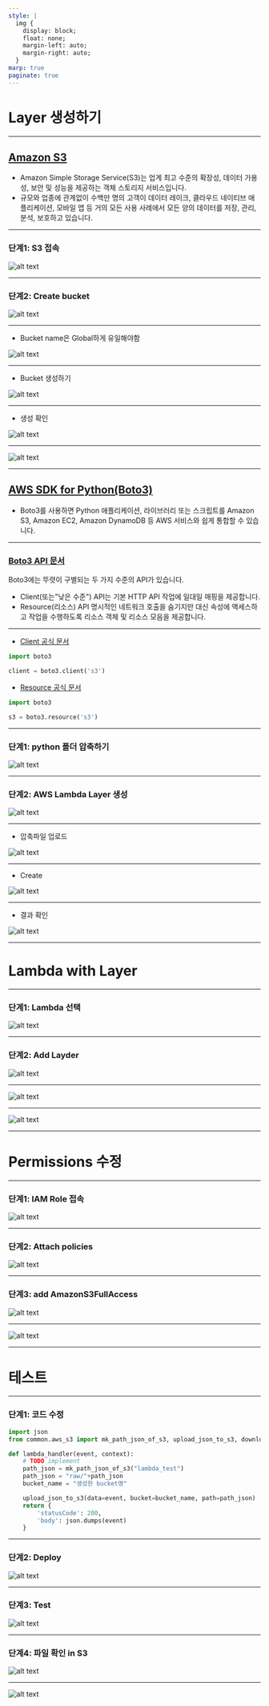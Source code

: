 ```yaml
---
style: |
  img {
    display: block;
    float: none;
    margin-left: auto;
    margin-right: auto;
  }
marp: true
paginate: true
---
```

# Layer 생성하기 

---
## [Amazon S3](https://aws.amazon.com/ko/s3/)
- Amazon Simple Storage Service(S3)는 업계 최고 수준의 확장성, 데이터 가용성, 보안 및 성능을 제공하는 객체 스토리지 서비스입니다. 
- 규모와 업종에 관계없이 수백만 명의 고객이 데이터 레이크, 클라우드 네이티브 애플리케이션, 모바일 앱 등 거의 모든 사용 사례에서 모든 양의 데이터를 저장, 관리, 분석, 보호하고 있습니다.

---
### 단계1: S3 접속
![alt text](./img/image-13.png)

---
### 단계2: Create bucket
![alt text](./img/image-14.png)

---
- Bucket name은 Global하게 유일해야함 

![alt text](./img/image-15.png)

---
- Bucket 생성하기 

![alt text](./img/image-16.png)

---
- 생성 확인 

![alt text](./img/image-17.png)

---
![alt text](./img/image-18.png)

---
## [AWS SDK for Python(Boto3)](https://aws.amazon.com/ko/sdk-for-python/)
- Boto3를 사용하면 Python 애플리케이션, 라이브러리 또는 스크립트를 Amazon S3, Amazon EC2, Amazon DynamoDB 등 AWS 서비스와 쉽게 통합할 수 있습니다.

---
### [Boto3 API 문서](https://boto3.amazonaws.com/v1/documentation/api/latest/guide/resources.html)
Boto3에는 뚜렷이 구별되는 두 가지 수준의 API가 있습니다. 
- Client(또는"낮은 수준") API는 기본 HTTP API 작업에 일대일 매핑을 제공합니다. 
- Resource(리소스) API 명시적인 네트워크 호출을 숨기지만 대신 속성에 액세스하고 작업을 수행하도록 리소스 객체 및 리소스 모음을 제공합니다.

---
- [Client 공식 문서](https://boto3.amazonaws.com/v1/documentation/api/latest/reference/services/s3.html#s3)
```python
import boto3

client = boto3.client('s3')
```

- [Resource 공식 문서](https://boto3.amazonaws.com/v1/documentation/api/latest/guide/migrations3.html)
```python
import boto3

s3 = boto3.resource('s3')
```

---
### 단계1: python 폴더 압축하기 
![alt text](./img/image-19.png)

---
### 단계2: AWS Lambda Layer 생성 
![alt text](./img/image-20.png)

---
- 압축파일 업로드

![alt text](./img/image-21.png)

---
- Create

![alt text](./img/image-22.png)

---
- 결과 확인 

![alt text](./img/image-23.png)

---
# Lambda with Layer

---
### 단계1: Lambda 선택 
![alt text](./img/image-24.png)

---
### 단계2: Add Layder
![alt text](./img/image-25.png)

---
![alt text](./img/image-26.png)

---
![alt text](./img/image-27.png)

---
# Permissions 수정

---
### 단계1: IAM Role 접속 
![alt text](./img/image-28.png)

---
### 단계2: Attach policies
![alt text](./img/image-29.png)

---
### 단계3: add AmazonS3FullAccess
![alt text](./img/image-30.png)

---
![alt text](./img/image-31.png)

---
# 테스트 

---
### 단계1: 코드 수정 
```python
import json
from common.aws_s3 import mk_path_json_of_s3, upload_json_to_s3, download_json_from_s3

def lambda_handler(event, context):
    # TODO implement
    path_json = mk_path_json_of_s3("lambda_test")
    path_json = "raw/"+path_json
    bucket_name = "생성한 bucket명"

    upload_json_to_s3(data=event, bucket=bucket_name, path=path_json)
    return {
        'statusCode': 200,
        'body': json.dumps(event)
    }

```

---
### 단계2: Deploy
![alt text](./img/image-32.png)

---
### 단계3: Test
![alt text](./img/image-33.png)

---
### 단계4: 파일 확인 in S3
![alt text](./img/image-34.png)

---
![alt text](./img/image-35.png)

